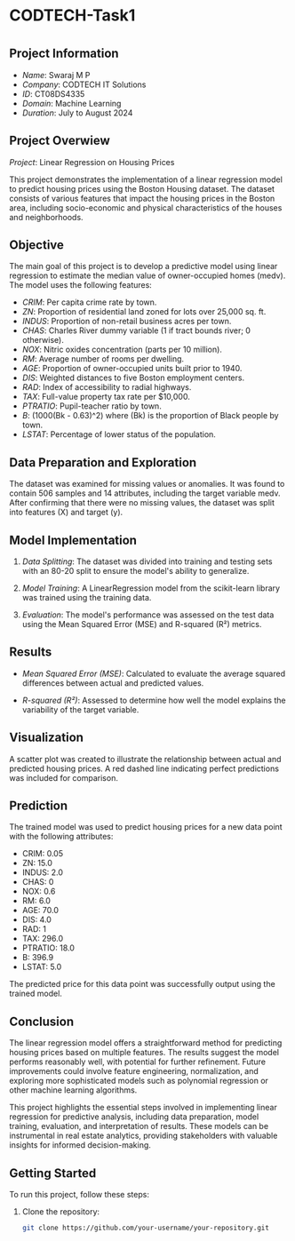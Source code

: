 # CODTECH-Task1
#

## Project Information

- *Name*: Swaraj M P
- *Company*: CODTECH IT Solutions
- *ID*: CT08DS4335
- *Domain*: Machine Learning
- *Duration*: July to August 2024

## Project Overwiew
*Project*: Linear Regression on Housing Prices

This project demonstrates the implementation of a linear regression model to predict housing prices using the Boston Housing dataset. The dataset consists of various features that impact the housing prices in the Boston area, including socio-economic and physical characteristics of the houses and neighborhoods.

## Objective

The main goal of this project is to develop a predictive model using linear regression to estimate the median value of owner-occupied homes (medv). The model uses the following features:

- *CRIM*: Per capita crime rate by town.
- *ZN*: Proportion of residential land zoned for lots over 25,000 sq. ft.
- *INDUS*: Proportion of non-retail business acres per town.
- *CHAS*: Charles River dummy variable (1 if tract bounds river; 0 otherwise).
- *NOX*: Nitric oxides concentration (parts per 10 million).
- *RM*: Average number of rooms per dwelling.
- *AGE*: Proportion of owner-occupied units built prior to 1940.
- *DIS*: Weighted distances to five Boston employment centers.
- *RAD*: Index of accessibility to radial highways.
- *TAX*: Full-value property tax rate per $10,000.
- *PTRATIO*: Pupil-teacher ratio by town.
- *B*: \(1000(Bk - 0.63)^2\) where \(Bk\) is the proportion of Black people by town.
- *LSTAT*: Percentage of lower status of the population.

## Data Preparation and Exploration

The dataset was examined for missing values or anomalies. It was found to contain 506 samples and 14 attributes, including the target variable medv. After confirming that there were no missing values, the dataset was split into features (X) and target (y).

## Model Implementation

1. *Data Splitting*: The dataset was divided into training and testing sets with an 80-20 split to ensure the model's ability to generalize.

2. *Model Training*: A LinearRegression model from the scikit-learn library was trained using the training data.

3. *Evaluation*: The model's performance was assessed on the test data using the Mean Squared Error (MSE) and R-squared (R²) metrics.

## Results

- *Mean Squared Error (MSE)*: Calculated to evaluate the average squared differences between actual and predicted values.

- *R-squared (R²)*: Assessed to determine how well the model explains the variability of the target variable.

## Visualization

A scatter plot was created to illustrate the relationship between actual and predicted housing prices. A red dashed line indicating perfect predictions was included for comparison.

## Prediction

The trained model was used to predict housing prices for a new data point with the following attributes:

- CRIM: 0.05
- ZN: 15.0
- INDUS: 2.0
- CHAS: 0
- NOX: 0.6
- RM: 6.0
- AGE: 70.0
- DIS: 4.0
- RAD: 1
- TAX: 296.0
- PTRATIO: 18.0
- B: 396.9
- LSTAT: 5.0

The predicted price for this data point was successfully output using the trained model.

## Conclusion

The linear regression model offers a straightforward method for predicting housing prices based on multiple features. The results suggest the model performs reasonably well, with potential for further refinement. Future improvements could involve feature engineering, normalization, and exploring more sophisticated models such as polynomial regression or other machine learning algorithms.

This project highlights the essential steps involved in implementing linear regression for predictive analysis, including data preparation, model training, evaluation, and interpretation of results. These models can be instrumental in real estate analytics, providing stakeholders with valuable insights for informed decision-making.

## Getting Started

To run this project, follow these steps:

1. Clone the repository:
   ```bash
   git clone https://github.com/your-username/your-repository.git 
